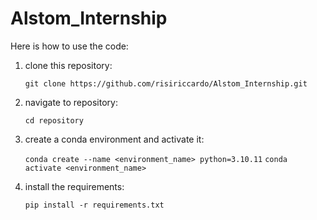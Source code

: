 # Alstom_Internship

Here is how to use the code:

1) clone this repository:

    `git clone https://github.com/risiriccardo/Alstom_Internship.git`
3) navigate to repository:

    `cd repository`
3) create a conda environment and activate it:

    `conda create --name <environment_name> python=3.10.11`
    `conda activate <environment_name>`
5) install the requirements:

    `pip install -r requirements.txt`
